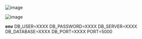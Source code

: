 ![image](https://github.com/user-attachments/assets/21e33f9e-b1f9-4d0c-9fd7-2530b8abf9be)


![image](https://github.com/user-attachments/assets/a50d95f5-2c34-4881-b6e7-dfd80b3eb484)



**env**
DB_USER=XXXX
DB_PASSWORD=XXXX
DB_SERVER=XXXX
DB_DATABASE=XXXX
DB_PORT=XXXX
PORT=5000
